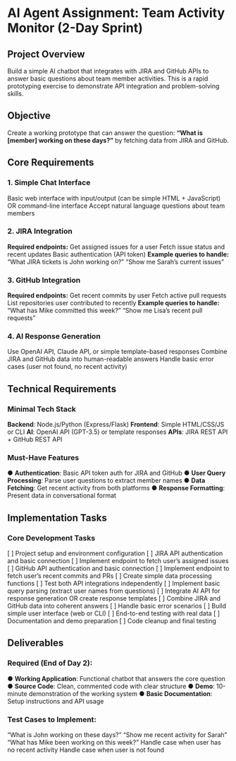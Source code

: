 # AI Agent Assignment: Team Activity Monitor (2-Day Sprint)
## Project Overview

Build a simple AI chatbot that integrates with JIRA and GitHub APIs to answer basic
questions about team member activities. This is a rapid prototyping exercise to demonstrate
API integration and problem-solving skills.

## Objective

Create a working prototype that can answer the question: **“What is [member] working on
these days?”** by fetching data from JIRA and GitHub.

## Core Requirements

### 1. Simple Chat Interface

Basic web interface with input/output (can be simple HTML + JavaScript)
OR command-line interface
Accept natural language questions about team members

### 2. JIRA Integration

**Required endpoints:**
Get assigned issues for a user
Fetch issue status and recent updates
Basic authentication (API token)
**Example queries to handle:**
“What JIRA tickets is John working on?”
“Show me Sarah’s current issues”

### 3. GitHub Integration

**Required endpoints:**
Get recent commits by user
Fetch active pull requests
List repositories user contributed to recently
**Example queries to handle:**
“What has Mike committed this week?”
“Show me Lisa’s recent pull requests”

### 4. AI Response Generation

Use OpenAI API, Claude API, or simple template-based responses
Combine JIRA and GitHub data into human-readable answers
Handle basic error cases (user not found, no recent activity)

## Technical Requirements

### Minimal Tech Stack

**Backend**: Node.js/Python (Express/Flask)
**Frontend**: Simple HTML/CSS/JS or CLI
**AI**: OpenAI API (GPT-3.5) or template responses
**APIs**: JIRA REST API + GitHub REST API

### Must-Have Features

● **Authentication**: Basic API token auth for JIRA and GitHub
● **User Query Processing**: Parse user questions to extract member names
● **Data Fetching**: Get recent activity from both platforms
● **Response Formatting**: Present data in conversational format

## Implementation Tasks

### Core Development Tasks

[ ] Project setup and environment configuration
[ ] JIRA API authentication and basic connection
[ ] Implement endpoint to fetch user’s assigned issues
[ ] GitHub API authentication and basic connection
[ ] Implement endpoint to fetch user’s recent commits and PRs
[ ] Create simple data processing functions
[ ] Test both API integrations independently
[ ] Implement basic query parsing (extract user names from questions)
[ ] Integrate AI API for response generation OR create response templates
[ ] Combine JIRA and GitHub data into coherent answers
[ ] Handle basic error scenarios
[ ] Build simple user interface (web or CLI)
[ ] End-to-end testing with real data
[ ] Documentation and demo preparation
[ ] Code cleanup and final testing

## Deliverables

### Required (End of Day 2):

● **Working Application**: Functional chatbot that answers the core question
● **Source Code**: Clean, commented code with clear structure
● **Demo**: 10-minute demonstration of the working system
● **Basic Documentation**: Setup instructions and API usage

### Test Cases to Implement:

“What is John working on these days?”
“Show me recent activity for Sarah”
“What has Mike been working on this week?”
Handle case when user has no recent activity
Handle case when user is not found
